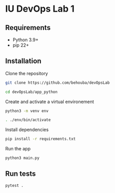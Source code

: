 # IU DevOps Lab 1

##  Requirements
- Python 3.9+
- pip 22+

## Installation

Clone the repository

```bash
git clone https://github.com/behouba/devOpsLab

cd devOpsLab/app_python
```

Create and activate a virtual environement

```bash
python3 -m venv env

. ./env/bin/activate
```

Install dependencies

```bash
pip install -r requirements.txt
```

Run the app

```bash
python3 main.py
```


## Run tests

```bash
pytest .
```

